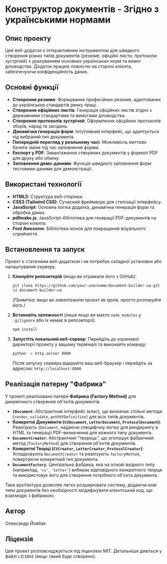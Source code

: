 # Конструктор документів - Згідно з українськими нормами

## Опис проекту
Цей веб-додаток є інтерактивним інструментом для швидкого створення різних типів документів (резюме, офіційні листи, протоколи зустрічей) з урахуванням основних українських норм та вимог діловодства. Додаток працює повністю на стороні клієнта, забезпечуючи конфіденційність даних.

## Основні функції
*   **Створення резюме**: Формування професійних резюме, адаптованих до українських стандартів ринку праці.
*   **Створення офіційних листів**: Генерація офіційних листів згідно з державними стандартами та вимогами діловодства.
*   **Створення протоколів зустрічей**: Оформлення офіційних протоколів зборів, нарад та засідань.
*   **Динамічна генерація форм**: Інтуїтивний інтерфейс, що адаптується під вибраний тип документа.
*   **Попередній перегляд у реальному часі**: Можливість миттєво бачити зміни під час заповнення форми.
*   **Експорт у PDF**: Завантаження створених документів у форматі PDF для друку або обміну.
*   **Заповнення демо-даними**: Функція швидкого заповнення форм тестовими даними для демонстрації.

## Використані технології
*   **HTML5**: Структура веб-сторінки.
*   **CSS3 (Tailwind CSS)**: Сучасний фреймворк для стилізації інтерфейсу.
*   **JavaScript**: Основна логіка додатка, динамічна генерація форм та обробка даних.
*   **pdfmake.js**: JavaScript-бібліотека для генерації PDF-документів на стороні клієнта.
*   **Font Awesome**: Бібліотека іконок для покращення візуального сприйняття.

## Встановлення та запуск
Проект є статичним веб-додатком і не потребує складної установки або налаштування серверу.

1.  **Клонуйте репозиторій** (якщо ви отримали його з GitHub):
    ```bash
    git clone https://github.com/your-username/document-builder-ua.git
    cd document-builder-ua
    ```
    *(Примітка: якщо ви завантажили проект як архів, просто розпакуйте його.)*

2.  **Встановіть залежності** (лише якщо ви маєте `node_modules` у `.gitignore` або їх немає в репозиторії):
    ```bash
    npm install
    ```

3.  **Запустіть локальний веб-сервер**:
    Перейдіть до кореневої директорії проекту у вашому терміналі та виконайте команду:
    ```bash
    python -m http.server 8000
    ```
    Після запуску сервера відкрийте ваш веб-браузер і перейдіть за адресою: `http://localhost:8000`

## Реалізація патерну "Фабрика"
У проекті реалізовано патерн **Фабрика (Factory Method)** для динамічного створення об'єктів документів.
*   **`IDocument`**: Абстрактний інтерфейс (клас), що визначає спільні методи (`render`, `validate`, `getPdfDefinition`) для всіх типів документів.
*   **Конкретні Документи (`CVDocument`, `LetterDocument`, `ProtocolDocument`)**: Реалізують `IDocument`, надаючи специфічну логіку для рендерингу в HTML та генерації PDF-визначення для кожного типу документа.
*   **`DocumentCreator`**: Абстрактний "творець", що оголошує фабричний метод (`factoryMethod`) для створення об'єктів документів.
*   **Конкретні Творці (`CVCreator`, `LetterCreator`, `ProtocolCreator`)**: Успадковують `DocumentCreator` та реалізують `factoryMethod`, повертаючи конкретний тип документа.
*   **`DocumentFactory`**: Центральна фабрика, яка на основі вхідного типу (наприклад, `'cv'`, `'letter'`) вибирає відповідного конкретного творця та використовує його для створення потрібного об'єкта документа.

Така архітектура дозволяє легко розширювати систему, додаючи нові типи документів без необхідності модифікувати клієнтський код, що взаємодіє з фабрикою.

## Автор
Олександр Йовбак

## Ліцензія
Цей проект розповсюджується під ліцензією MIT. Детальніше дивіться у файлі `LICENSE` (якщо такий буде створено). 